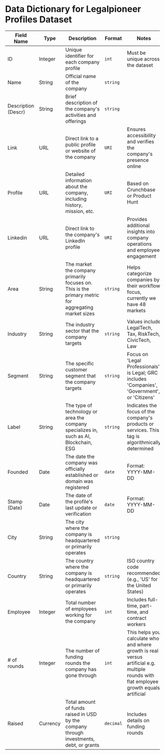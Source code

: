 # Data Dictionary for Legalpioneer Profiles Dataset

| Field Name         | Type      | Description                                                                                       | Format          | Notes                                                                                   |
|--------------------|-----------|---------------------------------------------------------------------------------------------------|-----------------|-----------------------------------------------------------------------------------------|
| ID                 | Integer   | Unique identifier for each company profile                                                         | `int`           | Must be unique across the dataset                                                       |
| Name               | String    | Official name of the company                                                                       | `string`        |                                                                                         |
| Description (Descr) | String    | Brief description of the company's activities and offerings                                        | `string`        |                                                                                         |
| Link               | URL       | Direct link to a public profile or website of the company                                          | `URI`           | Ensures accessibility and verifies the company's presence online                         |
| Profile            | URL       | Detailed information about the company, including history, mission, etc.                           | `URI`           | Based on Crunchbase or Product Hunt                                                     |
| Linkedin           | URL       | Direct link to the company's LinkedIn profile                                                      | `URI`           | Provides additional insights into company operations and employee engagement             |
| Area               | String    | The market the company primarily focuses on. This is the primary metric for aggregating market sizes | `string`        | Helps categorize companies by their workflow focus, currently we have 48 markets         |
| Industry           | String    | The industry sector that the company targets                                                       | `string`        | Values include LegalTech, Tax, RiskTech, CivicTech, Law                                  |
| Segment            | String    | The specific customer segment that the company targets                                             | `string`        | Focus on 'Legal Professionals' is Legal; GRC includes 'Companies', 'Government', or 'Citizens' |
| Label              | String    | The type of technology or area the company specializes in, such as AI, Blockchain, ESG             | `string`        | Indicates the focus of the company's products or services. This tag is algorithmically determined |
| Founded            | Date      | The date the company was officially established or domain was registered                           | `date`          | Format: YYYY-MM-DD                                                                      |
| Stamp (Date)       | Date      | The date of the profile's last update or verification                                              | `date`          | Format: YYYY-MM-DD                                                                      |
| City               | String    | The city where the company is headquartered or primarily operates                                  | `string`        |                                                                                         |
| Country            | String    | The country where the company is headquartered or primarily operates                               | `string`        | ISO country code recommended (e.g., 'US' for the United States)                         |
| Employee           | Integer   | Total number of employees working for the company                                                  | `int`           | Includes full-time, part-time, and contract workers                                      |
| # of rounds        | Integer   | The number of funding rounds the company has gone through                                          | `int`           | This helps you calculate who and where growth is real versus artificial e.g. multiple rounds with flat employee growth equals artificial                      |
| Raised             | Currency  | Total amount of funds raised in USD by the company through investments, debt, or grants            | `decimal`       | Includes details on funding rounds                                                      |
